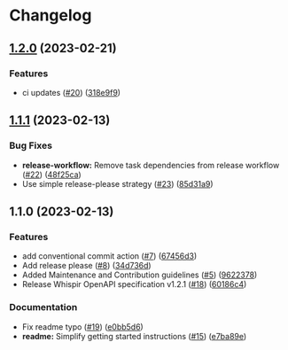 # Changelog

## [1.2.0](https://github.com/whispir/whispir-java/compare/v1.1.1...v1.2.0) (2023-02-21)


### Features

* ci updates ([#20](https://github.com/whispir/whispir-java/issues/20)) ([318e9f9](https://github.com/whispir/whispir-java/commit/318e9f90160c7129a3db697ddfeb0f889293f89e))

## [1.1.1](https://github.com/whispir/whispir-java/compare/v1.1.0...v1.1.1) (2023-02-13)


### Bug Fixes

* **release-workflow:** Remove task dependencies from release workflow ([#22](https://github.com/whispir/whispir-java/issues/22)) ([48f25ca](https://github.com/whispir/whispir-java/commit/48f25ca5c837b6c57c3eced7402dc598d99e1f08))
* Use simple release-please strategy ([#23](https://github.com/whispir/whispir-java/issues/23)) ([85d31a9](https://github.com/whispir/whispir-java/commit/85d31a940c461f69ce3e76df035f382b5ba4d132))

## 1.1.0 (2023-02-13)


### Features

* add conventional commit action ([#7](https://github.com/whispir/whispir-java/issues/7)) ([67456d3](https://github.com/whispir/whispir-java/commit/67456d3986f05fd811e687c6a8c0f8da36511d08))
* Add release please ([#8](https://github.com/whispir/whispir-java/issues/8)) ([34d736d](https://github.com/whispir/whispir-java/commit/34d736d6fec5253ad744e4d178d62d2685bbda39))
* Added Maintenance and Contribution guidelines ([#5](https://github.com/whispir/whispir-java/issues/5)) ([9622378](https://github.com/whispir/whispir-java/commit/96223782c87d7162ba7b95ddb0e44883ef80746d))
* Release Whispir OpenAPI specification v1.2.1 ([#18](https://github.com/whispir/whispir-java/issues/18)) ([60186c4](https://github.com/whispir/whispir-java/commit/60186c4b6aef4ca22322f94040923a0ec55b4997))


### Documentation

* Fix readme typo ([#19](https://github.com/whispir/whispir-java/issues/19)) ([e0bb5d6](https://github.com/whispir/whispir-java/commit/e0bb5d6660245c0bea4b0a0b4c56f62aa3f7af83))
* **readme:** Simplify getting started instructions ([#15](https://github.com/whispir/whispir-java/issues/15)) ([e7ba89e](https://github.com/whispir/whispir-java/commit/e7ba89ea873fa4904aedd67366d02230a66e5d05))
